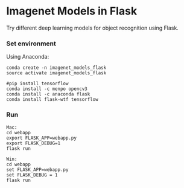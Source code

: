 # Imagenet Models in Flask

Try different deep learning models for object recognition using Flask.

### Set environment

Using Anaconda:

```
conda create -n imagenet_models_flask
source activate imagenet_models_flask
```

```
#pip install tensorflow
conda install -c menpo opencv3
conda install -c anaconda flask
conda install flask-wtf tensorflow
```

### Run

```
Mac:
cd webapp
export FLASK_APP=webapp.py
export FLASK_DEBUG=1
flask run

Win:
cd webapp
set FLASK_APP=webapp.py
set FLASK_DEBUG = 1
flask run
```